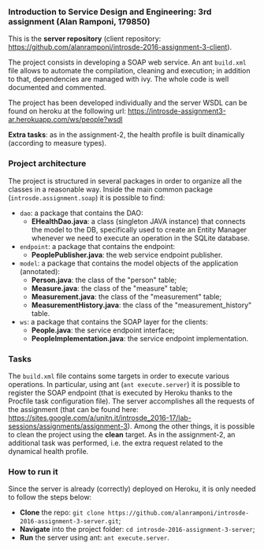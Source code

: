 ### Introduction to Service Design and Engineering: 3rd assignment (Alan Ramponi, 179850)

This is the **server repository** (client repository: https://github.com/alanramponi/introsde-2016-assignment-3-client).

The project consists in developing a SOAP web service. An ant `build.xml` file allows to automate the compilation, cleaning and execution; in addition to that, dependencies are managed with ivy. The whole code is well documented and commented.

The project has been developed individually and the server WSDL can be found on heroku at the following url:
https://introsde-assignment3-ar.herokuapp.com/ws/people?wsdl

**Extra tasks**: as in the assignment-2, the health profile is built dinamically (according to measure types).

### Project architecture
The project is structured in several packages in order to organize all the classes in a reasonable way. Inside the main common package (`introsde.assignment.soap`) it is possible to find:
* `dao`: a package that contains the DAO:
   * **EHealthDao.java**: a class (singleton JAVA instance) that connects the model to the DB, specifically used to create an Entity Manager whenever we need to execute an operation in the SQLite database.
 * `endpoint`: a package that contains the endpoint:
   * **PeoplePublisher.java**: the web service endpoint publisher.
 * `model`: a package that contains the model objects of the application (annotated):
     * **Person.java**: the class of the "person" table;
     * **Measure.java**: the class of the "measure" table;
     * **Measurement.java**: the class of the "measurement" table;
     * **MeasurementHistory.java**: the class of the "measurement_history" table.
 * `ws`: a package that contains the SOAP layer for the clients:
     * **People.java**: the service endpoint interface;
     * **PeopleImplementation.java**: the service endpoint implementation.

### Tasks
The `build.xml` file contains some targets in order to execute various operations. In particular, using ant (`ant execute.server`) it is possible to register the SOAP endpoint (that is executed by Heroku thanks to the Procfile task configuration file). The server accomplishes all the requests of the assignment (that can be found here: https://sites.google.com/a/unitn.it/introsde_2016-17/lab-sessions/assignments/assignment-3).
Among the other things, it is possible to clean the project using the **clean** target.
As in the assignment-2, an additional task was performed, i.e. the extra request related to the dynamical health profile.

### How to run it
Since the server is already (correctly) deployed on Heroku, it is only needed to follow the steps below:
* **Clone** the repo: `git clone https://github.com/alanramponi/introsde-2016-assignment-3-server.git`;
* **Navigate** into the project folder: `cd introsde-2016-assignment-3-server`;
* **Run** the server using ant: `ant execute.server`.
